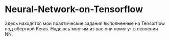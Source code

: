# Neural-Network-on-Tensorflow
Здесь находятся мои практические задания выполненные на Tensorflow под оберткой Keras. Надеюсь многим из вас они помогут в освоении NN.
